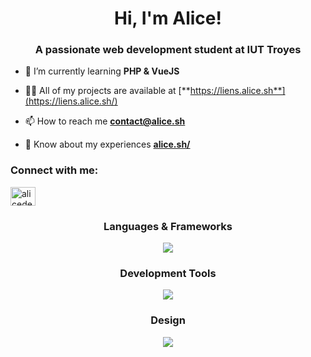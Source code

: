 <h1 align="center">Hi, I'm Alice! </h1>
<h3 align="center">A passionate web development student at IUT Troyes </h3>

- 🌱 I’m currently learning **PHP & VueJS**

- 👨‍💻 All of my projects are available at [**https://liens.alice.sh**](https://liens.alice.sh/)

- 📫 How to reach me [**contact@alice.sh**](mailto:contact@alice.sh)

- 📄 Know about my experiences [**alice.sh/**](https://alice.sh/)

<h3 align="left">Connect with me:</h3>
<p align="left">
<!-- <a href="https://twitter.com/derouillonalice" target="blank"><img align="center" src="https://raw.githubusercontent.com/rahuldkjain/github-profile-readme-generator/master/src/images/icons/Social/twitter.svg" alt="derouillonalice" height="30" width="40" /></a> -->
<a href="https://linkedin.com/in/alicederouillon" target="blank"><img align="center" src="https://raw.githubusercontent.com/rahuldkjain/github-profile-readme-generator/master/src/images/icons/Social/linked-in-alt.svg" alt="alicederouillon" height="30" width="40" /></a>
</p>

  
<h3 align="center">Languages & Frameworks</h3>
<div align="center">
    <img src="https://skillicons.dev/icons?i=php,html,css,tailwind,sass,js,py,mysql,sqlite,vuejs" />
  </div>

<h3 align="center">Development Tools</h3>
  <div align="center">
    <img src="https://skillicons.dev/icons?i=docker,github,linux,vscode" />
  </div>


<h3 align="center">Design</h3>
  <div align="center">
    <img src="https://skillicons.dev/icons?i=figma,ps,pr,ai" />
  </div>
  
